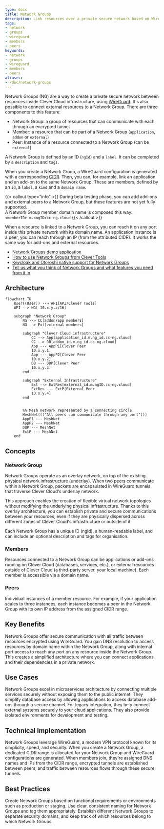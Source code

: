```yaml
---
type: docs
title: Network Groups
description: Link resources over a private secure network based on WireGuard
tags:
- network
- groups
- wireguard
- members
- peers
keywords:
- network
- groups
- wireguard
- members
- peers
aliases:
- /doc/network-groups
---
```


Network Groups (NG) are a way to create a private secure network between resources inside Clever Cloud infrastructure, using [WireGuard](https://www.wireguard.com/). It's also possible to connect external resources to a Network Group. There are three components to this feature:

* Network Group: a group of resources that can communicate with each through an encrypted tunnel
* Member: a resource that can be part of a Network Group (`application`, `addon` or `external`)
* Peer: Instance of a resource connected to a Network Group (can be `external`)

A Network Group is defined by an ID (`ngId`) and a `label`. It can be completed by a `description` and `tags`.

When you create a Network Group, a WireGuard configuration is generated with a corresponding [CIDR](https://en.wikipedia.org/wiki/Classless_Inter-Domain_Routing). Then, you can, for example, link an application and an add-on to the same Network Group. These are members, defined by an `id`, a `label`, a `kind` and a `domain name`.

{{< callout type="info" >}}
During beta testing phase, you can add add-ons and external peers to a Network Group, but these features are not yet fully supported. \
A Network Group member domain name is composed this way: `<memberID>.m.<ngID>cc-ng.cloud`
{{< /callout >}}

When a resource is linked to a Network Group, you can reach it on any port inside this private network with its domain name. An application instance is a peer, you can reach through an IP (from the attributed CIDR). It works the same way for add-ons and external resources.

- [Network Groups demo application](https://github.com/CleverCloud/network-groups-example)
- [How to use Network Groups from Clever Tools](/developers/doc/cli/network-groups/)
- [Keycloak and Otoroshi native support for Network Groups](/developers/api/v4/#network-groups)
- [Tell us what you think of Network Groups and what features you need from it in](https://github.com/CleverCloud/Community/discussions/categories/network-groups).

## Architecture

```mermaid
flowchart TD
    User((User)) --> API[API/Clever Tools]
    API --> NG[ 10.x.y.z/16]

    subgraph "Network Group"
        NG --> CC[addon/app members]
        NG --> Ext[external members]

        subgraph "Clever Cloud infrastructure"
            CC --> App[application_id.m.ng_id.cc-ng.cloud]
            CC --> DB[addon_id.m.ng_id.cc-ng.cloud]
            App --- AppP1[Clever Peer
            10.x.y.1]
            App --- AppP2[Clever Peer
            10.x.y.2]
            DB --- DBP[Clever Peer
            10.x.y.3]
        end

        subgraph "External Infrastructure"
            Ext --> ExtRes[external_id.m.ngID.cc-ng.cloud]
            ExtRes --- ExtP[External Peer
            10.x.y.4]
        end


        %% Mesh network represented by a connecting circle
        MeshNet((("All peers can communicate through any port")))
        AppP1 --- MeshNet
        AppP2 --- MeshNet
        DBP --- MeshNet
        ExtP --- MeshNet
    end
```

## Concepts

### Network Group
Network Groups operate as an overlay network, on top of the existing physical network infrastructure (underlay). When two peers communicate within a Network Group, packets are encapsulated in WireGuard tunnels that traverse Clever Cloud's underlay network.

This approach enables the creation of flexible virtual network topologies without modifying the underlying physical infrastructure. Thanks to this overlay architecture, you can establish private and secure communications between your resources, even if they are physically dispersed across different zones of Clever Cloud's infrastructure or outside of it.

Each Network Group has a unique ID (ngId), a human-readable label, and can include an optional description and tags for organisation.

### Members
Resources connected to a Network Group can be applications or add-ons running on Clever Cloud (databases, services, etc.), or external resources outside of Clever Cloud (a third-party server, your local machine). Each member is accessible via a domain name.

### Peers
Individual instances of a member resource. For example, if your application scales to three instances, each instance becomes a peer in the Network Group with its own IP address from the assigned CIDR range.

## Key Benefits
Network Groups offer secure communication with all traffic between resources encrypted using WireGuard. You gain DNS resolution to access resources by domain name within the Network Group, along with internal port access to reach any port on any resource inside the Network Group. This creates a simplified architecture where you can connect applications and their dependencies in a private network.

## Use Cases
Network Groups excel in microservices architecture by connecting multiple services securely without exposing them to the public internet. They simplify database access by allowing applications to access database add-ons through a secure channel. For legacy integration, they help connect external systems securely to your cloud applications. They also provide isolated environments for development and testing.

## Technical Implementation
Network Groups leverage WireGuard, a modern VPN protocol known for its simplicity, speed, and security. When you create a Network Group, a dedicated CIDR range is allocated for your Network Group and WireGuard configurations are generated. When members join, they're assigned DNS names and IPs from the CIDR range, encrypted tunnels are established between peers, and traffic between resources flows through these secure tunnels.

## Best Practices
Create Network Groups based on functional requirements or environments such as production or staging. Use clear, consistent naming for Network Groups and tag them appropriately. Establish different Network Groups to separate security domains, and keep track of which resources belong to which Network Groups.
